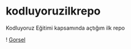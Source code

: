# kodluyoruzilkrepo
Kodluyoruz Eğitimi kapsamında açtığım ilk repo

! [Gorsel](C:\Users\Seno\Downloads\images.jpeg)

